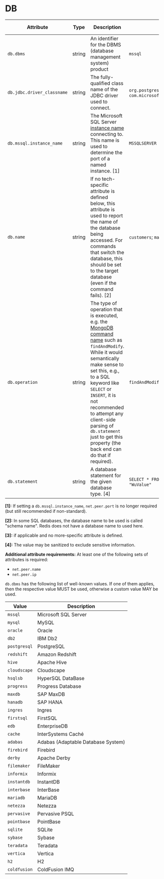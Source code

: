 # DB

<!-- semconv db(tag) -->
| Attribute  | Type | Description  | Examples  | Requirement Level |
|---|---|---|---|---|
| `db.dbms` | string | An identifier for the DBMS (database management system) product | `mssql` | Conditionally Required: for `db.type="sql"` |
| `db.jdbc.driver_classname` | string | The fully-qualified class name of the JDBC driver used to connect. | `org.postgresql.Driver`; `com.microsoft.sqlserver.jdbc.SQLServerDriver` | Recommended |
| `db.mssql.instance_name` | string | The Microsoft SQL Server [instance name](https://docs.microsoft.com/en-us/sql/connect/jdbc/building-the-connection-url?view=sql-server-ver15) connecting to. This name is used to determine the port of a named instance. [1] | `MSSQLSERVER` | Recommended |
| `db.name` | string | If no tech-specific attribute is defined below, this attribute is used to report the name of the database being accessed. For commands that switch the database, this should be set to the target database (even if the command fails). [2] | `customers`; `master` | Conditionally Required: [3] |
| `db.operation` | string | The type of operation that is executed, e.g. the [MongoDB command name](https://docs.mongodb.com/manual/reference/command/#database-operations) such as `findAndModify`. While it would semantically make sense to set this, e.g., to a SQL keyword like `SELECT` or `INSERT`, it is not recommended to attempt any client-side parsing of `db.statement` just to get this property (the back end can do that if required). | `findAndModify` | Conditionally Required: if `db.statement` is not applicable. |
| `db.statement` | string | A database statement for the given database type. [4] | `SELECT * FROM wuser_table`; `SET mykey "WuValue"` | Conditionally Required: if applicable. |

**[1]:** If setting a `db.mssql.instance_name`, `net.peer.port` is no longer required (but still recommended if non-standard).

**[2]:** In some SQL databases, the database name to be used is called "schema name". Redis does not have a database name to used here.

**[3]:** if applicable and no more-specific attribute is defined.

**[4]:** The value may be sanitized to exclude sensitive information.

**Additional attribute requirements:** At least one of the following sets of attributes is required:

* `net.peer.name`
* `net.peer.ip`

`db.dbms` has the following list of well-known values. If one of them applies, then the respective value MUST be used, otherwise a custom value MAY be used.

| Value  | Description |
|---|---|
| `mssql` | Microsoft SQL Server |
| `mysql` | MySQL |
| `oracle` | Oracle |
| `db2` | IBM Db2 |
| `postgresql` | PostgreSQL |
| `redshift` | Amazon Redshift |
| `hive` | Apache Hive |
| `cloudscape` | Cloudscape |
| `hsqlsb` | HyperSQL DataBase |
| `progress` | Progress Database |
| `maxdb` | SAP MaxDB |
| `hanadb` | SAP HANA |
| `ingres` | Ingres |
| `firstsql` | FirstSQL |
| `edb` | EnterpriseDB |
| `cache` | InterSystems Caché |
| `adabas` | Adabas (Adaptable Database System) |
| `firebird` | Firebird |
| `derby` | Apache Derby |
| `filemaker` | FileMaker |
| `informix` | Informix |
| `instantdb` | InstantDB |
| `interbase` | InterBase |
| `mariadb` | MariaDB |
| `netezza` | Netezza |
| `pervasive` | Pervasive PSQL |
| `pointbase` | PointBase |
| `sqlite` | SQLite |
| `sybase` | Sybase |
| `teradata` | Teradata |
| `vertica` | Vertica |
| `h2` | H2 |
| `coldfusion` | ColdFusion IMQ |
<!-- endsemconv -->
